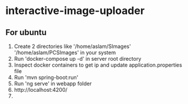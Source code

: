 # interactive-image-uploader
## For ubuntu 
1. Create 2 directories like '/home/aslam/SImages' '/home/aslam/PCSImages' in your system
2. Run 'docker-compose up -d' in server root directory
3. Inspect docker containers to get ip and update application.properties file
4. Run 'mvn spring-boot:run'
5. Run 'ng serve' in webapp folder
6. http://localhost:4200/
7. 
